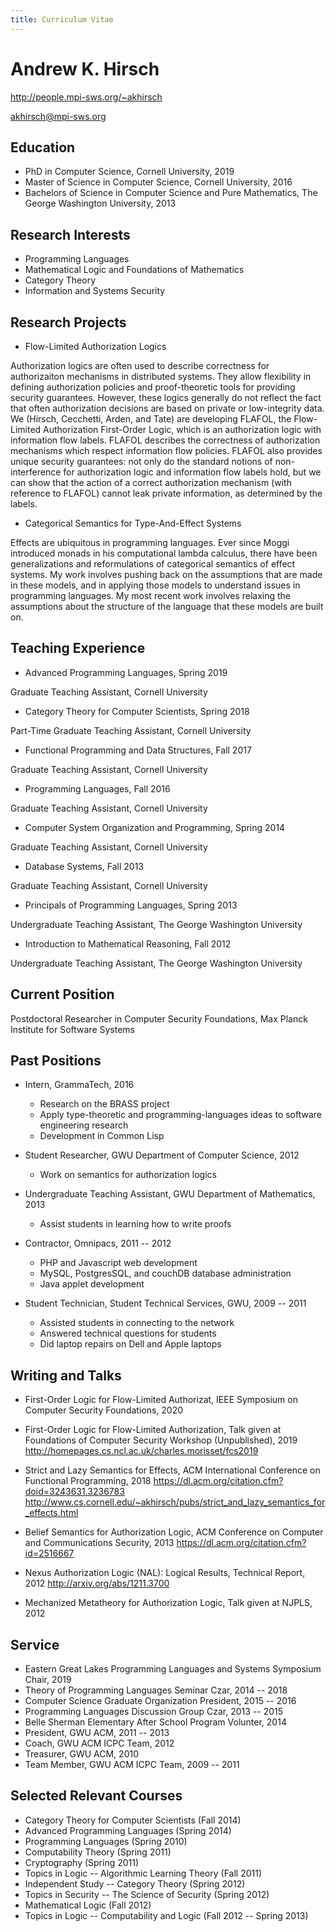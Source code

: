 ```yaml
---
title: Curriculum Vitae
---
```


# Andrew K. Hirsch


<http://people.mpi-sws.org/~akhirsch>

<akhirsch@mpi-sws.org>

## Education
- PhD in Computer Science, Cornell University, 2019
- Master of Science in Computer Science, Cornell University, 2016
- Bachelors of Science in Computer Science and Pure Mathematics, The George Washington University, 2013

## Research Interests
- Programming Languages
- Mathematical Logic and Foundations of Mathematics
- Category Theory
- Information and Systems Security

## Research Projects

- Flow-Limited Authorization Logics

Authorization logics are often used to describe correctness for authorizaiton mechanisms in distributed systems. 
They allow flexibility in defining authorization policies and proof-theoretic tools for providing security guarantees. 
However, these logics generally do not reflect the fact that often authorization decisions are based on private or low-integrity data. 
We (Hirsch, Cecchetti, Arden, and Tate) are developing FLAFOL, the Flow-Limited Authorization First-Order Logic, which is an authorization logic with information flow labels. 
FLAFOL describes the correctness of authorization mechanisms which respect information flow policies. FLAFOL also provides unique security guarantees: not only do the standard notions of non-interference for authorization logic and information flow labels hold, but we can show that the action of a correct authorization mechanism (with reference to FLAFOL) cannot leak private information, as determined by the labels.

- Categorical Semantics for Type-And-Effect Systems

Effects are ubiquitous in programming languages.
Ever since Moggi introduced monads in his computational lambda calculus, there have been generalizations and reformulations of categorical semantics of effect systems.
My work involves pushing back on the assumptions that are made in these models, and in applying those models to understand issues in programming languages.
My most recent work involves relaxing the assumptions about the structure of the language that these models are built on.

## Teaching Experience

- Advanced Programming Languages, Spring 2019

Graduate Teaching Assistant, Cornell University

- Category Theory for Computer Scientists, Spring 2018

Part-Time Graduate Teaching Assistant, Cornell University

- Functional Programming and Data Structures, Fall 2017

Graduate Teaching Assistant, Cornell University

- Programming Languages, Fall 2016

Graduate Teaching Assistant, Cornell University

- Computer System Organization and Programming, Spring 2014

Graduate Teaching Assistant, Cornell University

- Database Systems, Fall 2013

Graduate Teaching Assistant, Cornell University

- Principals of Programming Languages, Spring 2013

Undergraduate Teaching Assistant, The George Washington University

- Introduction to Mathematical Reasoning, Fall 2012

Undergraduate Teaching Assistant, The George Washington University

## Current Position
Postdoctoral Researcher in Computer Security Foundations, Max Planck Institute for Software Systems

## Past Positions

- Intern, GrammaTech, 2016
    - Research on the BRASS project
    - Apply type-theoretic and programming-languages ideas to software engineering research
    - Development in Common Lisp

- Student Researcher, GWU Department of Computer Science, 2012
    - Work on semantics for authorization logics

- Undergraduate Teaching Assistant, GWU Department of Mathematics, 2013
    - Assist students in learning how to write proofs

- Contractor, Omnipacs, 2011 -- 2012
    - PHP and Javascript web development
    - MySQL, PostgresSQL, and couchDB database administration
    - Java applet development

- Student Technician, Student Technical Services, GWU, 2009 -- 2011
    - Assisted students in connecting to the network
    - Answered technical questions for students
    - Did laptop repairs on Dell and Apple laptops

## Writing and Talks

- First-Order Logic for Flow-Limited Authorizat, IEEE Symposium on Computer Security Foundations, 2020

- First-Order Logic for Flow-Limited Authorization, Talk given at Foundations of Computer Security Workshop (Unpublished), 2019
http://homepages.cs.ncl.ac.uk/charles.morisset/fcs2019

- Strict and Lazy Semantics for Effects, ACM International Conference on Functional Programming, 2018
https://dl.acm.org/citation.cfm?doid=3243631.3236783
http://www.cs.cornell.edu/~akhirsch/pubs/strict_and_lazy_semantics_for_effects.html

- Belief Semantics for Authorization Logic, ACM Conference on Computer and Communications Security, 2013
https://dl.acm.org/citation.cfm?id=2516667

- Nexus Authorization Logic (NAL): Logical Results, Technical Report, 2012
http://arxiv.org/abs/1211.3700

- Mechanized Metatheory for Authorization Logic, Talk given at NJPLS, 2012

## Service

- Eastern Great Lakes Programming Languages and Systems Symposium Chair, 2019
- Theory of Programming Languages Seminar Czar, 2014 -- 2018
- Computer Science Graduate Organization President, 2015 -- 2016
- Programming Languages Discussion Group Czar, 2013 -- 2015
- Belle Sherman Elementary After School Program Volunter, 2014
- President, GWU ACM, 2011 -- 2013
- Coach, GWU ACM ICPC Team, 2012
- Treasurer, GWU ACM, 2010
- Team Member, GWU ACM ICPC Team, 2009 -- 2011

## Selected Relevant Courses
- Category Theory for Computer Scientists (Fall 2014)
- Advanced Programming Languages (Spring 2014)
- Programming Languages (Spring 2010)
- Computability Theory (Spring 2011)
- Cryptography (Spring 2011)
- Topics in Logic -- Algorithmic Learning Theory (Fall 2011)
- Independent Study -- Category Theory (Spring 2012)
- Topics in Security -- The Science of Security (Spring 2012)
- Mathematical Logic (Fall 2012)
- Topics in Logic -- Computability and Logic (Fall 2012 -- Spring 2013)
